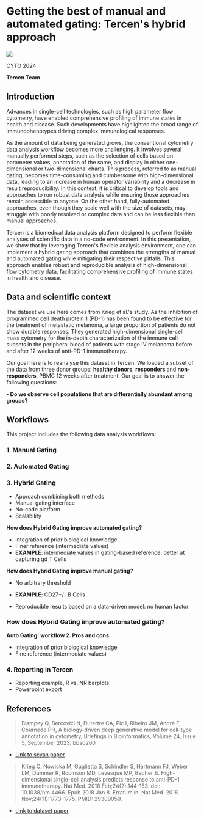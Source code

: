 # Getting the best of manual and automated gating: Tercen's hybrid approach

<img src="https://www.tercen.com/static/2e7f074dadb1a6c98e2dc5880a971171/e1bb7/Tercen_logo.webp"></img>

CYTO 2024

__Tercen Team__

## Introduction

Advances in single-cell technologies, such as high parameter flow cytometry, have enabled comprehensive profiling of immune states in health and disease. Such developments have highlighted the broad range of immunophenotypes driving complex immunological responses.

As the amount of data being generated grows, the conventional cytometry data analysis workflow becomes more challenging. It involves several manually performed steps, such as the selection of cells based on parameter values, annotation of the same, and display in either one-dimensional or two-dimensional charts. This process, referred to as manual gating, becomes time-consuming and cumbersome with high-dimensional data, leading to an increase in human operator variability and a decrease in result reproducibility. In this context, it is critical to develop tools and approaches to run robust data analysis while ensuring those approaches remain accessible to anyone. On the other hand, fully-automated approaches, even though they scale well with the size of datasets, may struggle with poorly resolved or complex data and can be less flexible than manual approaches.

Tercen is a biomedical data analysis platform designed to perform flexible analyses of scientific data in a no-code environment. In this presentation, we show that by leveraging Tercen's flexible analysis environment, one can implement a hybrid gating approach that combines the strengths of manual and automated gating while mitigating their respective pitfalls. This approach enables robust and reproducible analysis of high-dimensional flow cytometry data, facilitating comprehensive profiling of immune states in health and disease.


## Data and scientific context

The dataset we use here comes from Krieg et al.'s study. As the inhibition of programmed cell death protein 1 (PD-1) has been found to be effective for the treatment of metastatic melanoma, a large proportion of patients do not show durable responses. They generated high-dimensional single-cell mass cytometry for the in-depth characterization of the immune cell subsets in the peripheral blood of patients with stage IV melanoma before and after 12 weeks of anti-PD-1 immunotherapy.

Our goal here is to reanalyse this dataset in Tercen. We loaded a subset of the data from three donor groups: __healthy donors__, __responders__ and __non-responders__, PBMC 12 weeks after treatment. Our goal is to answer the following questions:

**- Do we observe cell populations that are differentially abundant among groups?**


## Workflows

This project includes the following data analysis workflows:

### 1. Manual Gating

### 2. Automated Gating

### 3. Hybrid Gating

* Approach combining both methods
* Manual gating interface
* No-code platform
* Scalability

__How does Hybrid Gating improve automated gating?__

* Integration of prior biological knowledge
* Finer reference (intermediate values)
* __EXAMPLE__: intermediate values in gating-based reference: better at capturing gd T Cells

__How does Hybrid Gating improve manual gating?__

* No arbitrary threshold
* __EXAMPLE__: CD27+/- B Cells

* Reproducible results based on a data-driven model: no human factor

### How does Hybrid Gating improve automated gating?

__Auto Gating: workflow 2. Pros and cons.__

* Integration of prior biological knowledge
* Fine reference (intermediate values)

### 4. Reporting in Tercen

* Reporting example, R vs. NR barplots
* Powerpoint export

## References

> Blampey Q, Bercovici N, Dutertre CA, Pic I, Ribeiro JM, André F, Cournède PH, A biology-driven deep generative model for cell-type annotation in cytometry, Briefings in Bioinformatics, Volume 24, Issue 5, September 2023, bbad260

* [Link to scyan paper](https://academic.oup.com/bib/article/24/5/bbad260/7231520?login=false)

> Krieg C, Nowicka M, Guglietta S, Schindler S, Hartmann FJ, Weber LM, Dummer R, Robinson MD, Levesque MP, Becher B. High-dimensional single-cell analysis predicts response to anti-PD-1 immunotherapy. Nat Med. 2018 Feb;24(2):144-153. doi: 10.1038/nm.4466. Epub 2018 Jan 8. Erratum in: Nat Med. 2018 Nov;24(11):1773-1775. PMID: 29309059.

* [Link to dataset paper](https://pubmed.ncbi.nlm.nih.gov/29309059/)
